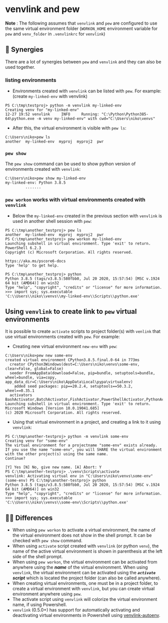 # venvlink and pew

**Note** : The following assumes that `venvlink` and `pew` are configured to use the same virtual environment folder (`WORKON_HOME` environment variable for `pew` and `venv_folder` in `.venvlinkrc` for `venvlink`)



## 🤝 Synergies
There are a lot of synergies between `pew` and `venvlink` and they can also be used together.

### listing environments

- Environments created with  `venvlink` can be listed with `pew`. For example: (create `my-linked-env` with venvlink)

```
PS C:\tmp\testproj> python -m venvlink my-linked-env
Creating venv for "my-linked-env"
12-27 19:52 venvlink     INFO     Running: "C:\Python\Python385-64\python.exe -m venv my-linked-env" with cwd="C:\Users\niko\venvs"
```

- After this, the virtual environment is visible with `pew ls`: 

```
C:\Users\niko>pew ls
another  my-linked-env  myproj  myproj2  pwr
```

### `pew show` 

The `pew show` command can be used to show python version of  environments created with `venvlink`:

```
C:\Users\niko>pew show my-linked-env
my-linked-env: Python 3.8.5
         .......
```

### `pew workon` works with virtual environments created with `venvlink`

- Below the `my-linked-env` created in the previous section with  `venvlink`  is used in another shell session with `pew`:

```
PS C:\tmp\another_testproj> pew ls
another  my-linked-env  myproj  myproj2  pwr
PS C:\tmp\another_testproj> pew workon my-linked-env
Launching subshell in virtual environment. Type 'exit' to return.
PowerShell 6.2.3
Copyright (c) Microsoft Corporation. All rights reserved.

https://aka.ms/pscore6-docs
Type 'help' to get help.

PS C:\tmp\another_testproj> python
Python 3.8.5 (tags/v3.8.5:580fbb0, Jul 20 2020, 15:57:54) [MSC v.1924 64 bit (AMD64)] on win32
Type "help", "copyright", "credits" or "license" for more information.
>>> import sys; sys.executable
'C:\\Users\\niko\\venvs\\my-linked-env\\Scripts\\python.exe'
``` 

## Using `venvlink` to create link to `pew` virtual environments
It is possible to create `activate` scripts to project folder(s) with `venlink` that use virtual environments created with `pew`. For example:

- Creating new virtual environment `new-env` with `pew`:

```
C:\Users\niko>pew new some-env
created virtual environment CPython3.8.5.final.0-64 in 773ms
  creator CPython3Windows(dest=C:\Users\niko\venvs\some-env, clear=False, global=False)
  seeder FromAppData(download=False, pip=bundle, setuptools=bundle, wheel=bundle, via=copy, app_data_dir=C:\Users\niko\AppData\Local\pypa\virtualenv)
    added seed packages: pip==20.2.4, setuptools==50.3.2, wheel==0.35.1
  activators BashActivator,BatchActivator,FishActivator,PowerShellActivator,PythonActivator,XonshActivator
Launching subshell in virtual environment. Type 'exit' to return.
Microsoft Windows [Version 10.0.19041.685]
(c) 2020 Microsoft Corporation. All rights reserved.
```

- Using that virtual environment in a project, and creating a link to it using `venvlink`: 
```
PS C:\tmp\another-testproj> python -m venvlink some-env
Creating venv for "some-env"
The virtual environment for a projectname "some-env" exists already. If you use the name "some-env", you will SHARE the virtual environment with the other project(s) using the same name.
Continue?

[Y] Yes [N] No, give new name. [A] Abort: Y
PS C:\tmp\another-testproj> .\venv\Scripts\activate
venvlink: Activating virtual env in "C:\Users\niko\venvs\some-env"
(some-env) PS C:\tmp\another-testproj> python
Python 3.8.5 (tags/v3.8.5:580fbb0, Jul 20 2020, 15:57:54) [MSC v.1924 64 bit (AMD64)] on win32
Type "help", "copyright", "credits" or "license" for more information.
>>> import sys; sys.executable
'C:\\Users\\niko\\venvs\\some-env\\Scripts\\python.exe'
```

## 🍎🍌 Differences
- When using `pew workon` to activate a virtual environment, the name of the virtual environment does not show in the shell prompt. It can be checked with `pew show` command.
-  When using `activate` script created with `venvlink` (or python `venv`), the name of the active virtual environment is shown in parenthesis at the left side of the shell prompt.
- When using `pew workon`, the virtual environment can be activated from anywhere using the ***name*** of the virtual environment. When using `venvlink`, the virtual environment can be activated using the ***`activate` script*** which is located the project folder (can also be called anywhere). 
- When creating virtual environments, one must be in a project folder, to create a virtual environment with `venvlink`, but you can create virtual environment anywhere using `pew`. 
- The activate script using `venvlink` will colorize the virtual environment name, if using Powershell.
- `venvlink` (0.5.0+) has support for automatically activating and deactivating virtual environments in Powershell using [venvlink-autoenv](https://github.com/np-8/venvlink-autoenv-powershell).